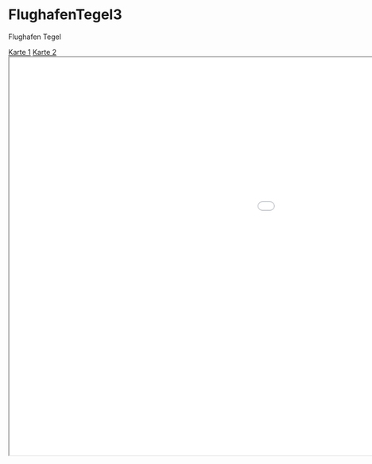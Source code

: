 # FlughafenTegel3
Flughafen Tegel
<!DOCTYPE html>
<head>
<meta charset="utf-8">
<style>
</style>
</head>
<body>
<nav>
<a href="kepler.gl.html" target="iframe">Karte 1</a>
<a href="hello.html" target="iframe">Karte 2</a>
</nav>
<iframe name="iframe" src="kepler.gl.html" width="1600px" height="800px" align="left">
</iframe>
</body>
</html>